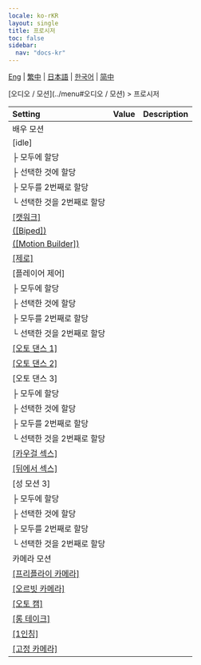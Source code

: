 ```yaml
---
locale: ko-rKR
layout: single
title: 프로시저
toc: false
sidebar:
  nav: "docs-kr"
---
```

[Eng](/dancexr/menu/2025.4/motion/procedural) | [繁中](/tw/dancexr/menu/2025.4/motion/procedural) | [日本語](/jp/dancexr/menu/2025.4/motion/procedural) | [한국어](/kr/dancexr/menu/2025.4/motion/procedural) | [简中](/zh/dancexr/menu/2025.4/motion/procedural)

[오디오 / 모션](../menu#오디오 / 모션) > 프로시저



| Setting | Value | Description |
| :--- | --- | :--- |
| 배우 모션 || 
| [idle] || 
| ├&nbsp;모두에 할당 || 
| ├&nbsp;선택한 것에 할당 || 
| ├&nbsp;모두를 2번째로 할당 || 
| └&nbsp;선택한 것을 2번째로 할당 || 
| [[캣워크]](catwalk) |
| [([Biped])](biped) |
| [([Motion Builder])](motion_builder) |
| [[제로]](zero) |
| [플레이어 제어] || 
| ├&nbsp;모두에 할당 || 
| ├&nbsp;선택한 것에 할당 || 
| ├&nbsp;모두를 2번째로 할당 || 
| └&nbsp;선택한 것을 2번째로 할당 || 
| [[오토 댄스 1]](auto_dance_1) |
| [[오토 댄스 2]](auto_dance_2) |
| [오토 댄스 3] || 
| ├&nbsp;모두에 할당 || 
| ├&nbsp;선택한 것에 할당 || 
| ├&nbsp;모두를 2번째로 할당 || 
| └&nbsp;선택한 것을 2번째로 할당 || 
| [[카우걸 섹스]](cowgirl_sex) |
| [[뒤에서 섹스]](sex_from_behind) |
| [성 모션 3] || 
| ├&nbsp;모두에 할당 || 
| ├&nbsp;선택한 것에 할당 || 
| ├&nbsp;모두를 2번째로 할당 || 
| └&nbsp;선택한 것을 2번째로 할당 || 
| 카메라 모션 || 
| [[프리플라이 카메라]](freefly_cam) |
| [[오르빗 카메라]](orbit_cam) |
| [[오토 캠]](auto_cam) |
| [[롱 테이크]](long_take) |
| [[1인칭]](first_person) |
| [[고정 카메라]](fixed_camera) |

